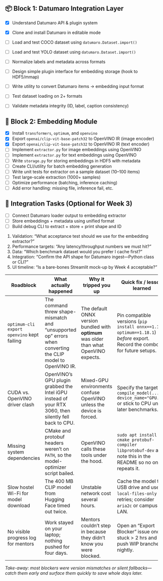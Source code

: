 ## 📦 Block 1: Datumaro Integration Layer

- [x] Understand Datumaro API & plugin system
- [x] Clone and install Datumaro in editable mode
- [ ] Load and test COCO dataset using `datumaro.Dataset.import()`
- [ ] Load and test YOLO dataset using `datumaro.Dataset.import()`
- [ ] Normalize labels and metadata across formats
- [ ] Design simple plugin interface for embedding storage (hook to HDF5/mmap)
- [ ] Write utility to convert Datumaro items → embedding input format
- [ ] Test dataset loading on 2+ formats
- [ ] Validate metadata integrity (ID, label, caption consistency)



## 🧠 Block 2: Embedding Module

- [x] Install `transformers`, `optimum`, and `openvino`
- [x] Export `openai/clip-vit-base-patch32` to OpenVINO IR (image encoder)
- [x] Export `openai/clip-vit-base-patch32` to OpenVINO IR (text encoder)
- [ ] Implement `extractor.py` for image embeddings using OpenVINO
- [ ] Implement `extractor.py` for text embeddings using OpenVINO
- [ ] Write `storage.py` for storing embeddings in HDF5 with metadata
- [ ] Create CLI/utility for batch embedding generation
- [ ] Write unit tests for extractor on a sample dataset (10–100 items)
- [ ] Test large-scale extraction (1000+ samples)
- [ ] Optimize performance (batching, inference caching)
- [ ] Add error handling: missing file, inference fail, etc.

## 🔄 Integration Tasks (Optional for Week 3)

- [ ] Connect Datumaro loader output to embedding extractor
- [ ] Store embeddings + metadata using unified format
- [ ] Build debug CLI to extract + store + print shape and ID

1. Validation: “What acceptance test should we use for the embedding extractor?”
2. Performance targets: “Any latency/throughput numbers we must hit?”
3. Data: “Which benchmark dataset would you prefer I cache first?”
4. Integration: “Confirm the API shape for Datumaro ingest—Python class or CLI?”
5. UI timeline: “Is a bare-bones Streamlit mock-up by Week 4 acceptable?”

| **Roadblock** | **What actually happened** | **Why it tripped you up** | **Quick fix / lesson learned** |
|---|---|---|---|
| `optimum-cli export openvino` kept failing | The command threw shape-mismatch and “unsupported op” errors when converting the CLIP model to OpenVINO IR. | The default ONNX version bundled with **optimum** was older than what OpenVINO expects. | Pin compatible versions (`pip install onnx==1.16.0 optimum==1.18.1`) *before* export. Record the combo for future setups. |
| CUDA vs. OpenVINO driver clash | OpenVINO’s GPU plugin grabbed the Intel iGPU instead of your RTX 3060, then silently fell back to CPU. | Mixed-GPU environments confuse OpenVINO unless the device is forced. | Specify the target: `compile_model(..., device_name="GPU.1")` or stick to CPU until later benchmarks. |
| Missing system dependencies | CMake and protobuf headers weren’t on `PATH`, so the model-optimizer script bailed. | OpenVINO calls these tools under the hood. | `sudo apt install cmake protobuf-compiler libprotobuf-dev` and note this in the README so no one repeats it. |
| Slow hostel Wi-Fi for model download | The 400 MB CLIP model from Hugging Face timed out twice. | Unstable network cost several hours. | Cache the model to a USB drive and use `--local-files-only` on retries; consider `aria2c` or campus LAN. |
| No visible progress log for mentors | Work stayed on your laptop; nothing pushed for four days. | Mentors couldn’t step in because they didn’t know you were blocked. | Open an “Export Blocker” issue once stuck > 2 hrs and push WIP branches nightly. |

*Take-away: most blockers were version mismatches or silent fallbacks—catch them early and surface them quickly to save whole days later.*

